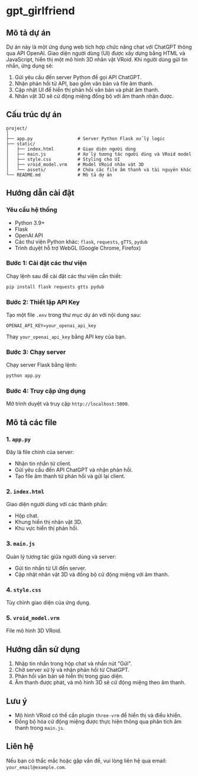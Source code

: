 # gpt_girlfriend

## Mô tả dự án

Dự án này là một ứng dụng web tích hợp chức năng chat với ChatGPT thông qua API OpenAI. Giao diện người dùng (UI) được xây dựng bằng HTML và JavaScript, hiển thị một mô hình 3D nhân vật VRoid. Khi người dùng gửi tin nhắn, ứng dụng sẽ:

1. Gửi yêu cầu đến server Python để gọi API ChatGPT.
2. Nhận phản hồi từ API, bao gồm văn bản và file âm thanh.
3. Cập nhật UI để hiển thị phản hồi văn bản và phát âm thanh.
4. Nhân vật 3D sẽ cử động miệng đồng bộ với âm thanh nhận được.

## Cấu trúc dự án

```
project/
│
├── app.py                 # Server Python Flask xử lý logic
├── static/
│   ├── index.html         # Giao diện người dùng
│   ├── main.js            # Xử lý tương tác người dùng và VRoid model
│   ├── style.css          # Styling cho UI
│   ├── vroid_model.vrm    # Model VRoid nhân vật 3D
│   └── assets/            # Chứa các file âm thanh và tài nguyên khác
└── README.md              # Mô tả dự án
```

## Hướng dẫn cài đặt

### Yêu cầu hệ thống
- Python 3.9+
- Flask
- OpenAI API
- Các thư viện Python khác: `flask`, `requests`, `gTTS`, `pydub`
- Trình duyệt hỗ trợ WebGL (Google Chrome, Firefox)

### Bước 1: Cài đặt các thư viện

Chạy lệnh sau để cài đặt các thư viện cần thiết:

```bash
pip install flask requests gtts pydub
```

### Bước 2: Thiết lập API Key

Tạo một file `.env` trong thư mục dự án với nội dung sau:

```env
OPENAI_API_KEY=your_openai_api_key
```

Thay `your_openai_api_key` bằng API key của bạn.

### Bước 3: Chạy server

Chạy server Flask bằng lệnh:

```bash
python app.py
```

### Bước 4: Truy cập ứng dụng

Mở trình duyệt và truy cập `http://localhost:5000`.

## Mô tả các file

### 1. `app.py`

Đây là file chính của server:

- Nhận tin nhắn từ client.
- Gửi yêu cầu đến API ChatGPT và nhận phản hồi.
- Tạo file âm thanh từ phản hồi và gửi lại client.

### 2. `index.html`

Giao diện người dùng với các thành phần:
- Hộp chat.
- Khung hiển thị nhân vật 3D.
- Khu vực hiển thị phản hồi.

### 3. `main.js`

Quản lý tương tác giữa người dùng và server:
- Gửi tin nhắn từ UI đến server.
- Cập nhật nhân vật 3D và đồng bộ cử động miệng với âm thanh.

### 4. `style.css`

Tùy chỉnh giao diện của ứng dụng.

### 5. `vroid_model.vrm`

File mô hình 3D VRoid.

## Hướng dẫn sử dụng

1. Nhập tin nhắn trong hộp chat và nhấn nút "Gửi".
2. Chờ server xử lý và nhận phản hồi từ ChatGPT.
3. Phản hồi văn bản sẽ hiển thị trong giao diện.
4. Âm thanh được phát, và mô hình 3D sẽ cử động miệng theo âm thanh.

## Lưu ý

- Mô hình VRoid có thể cần plugin `three-vrm` để hiển thị và điều khiển.
- Đồng bộ hóa cử động miệng được thực hiện thông qua phân tích âm thanh trong `main.js`.

## Liên hệ

Nếu bạn có thắc mắc hoặc gặp vấn đề, vui lòng liên hệ qua email: `your_email@example.com`.
